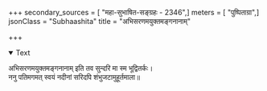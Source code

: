 +++
secondary_sources = [ "महा-सुभाषित-सङ्ग्रहः - 2346",]
meters = [ "पुष्पिताग्रा",]
jsonClass = "Subhaashita"
title = "अभिसरणमयुक्तमङ्गनानाम्"

+++

<details open><summary>Text</summary>

अभिसरणमयुक्तमङ्गनानाम् इति तव सुन्दरि मा स्म भूद्वितर्कः।  
ननु पतिमगमत् स्वयं नदीनां सरिदपि शंभुजटामुहूर्तमाला॥
</details>
